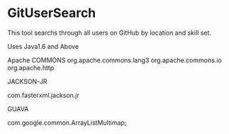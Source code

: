 # GitUserSearch
This tool searchs through all users on GitHub by location and skill set. 

Uses Java1.6 and Above

Apache COMMONS
org.apache.commons.lang3
org.apache.commons.io
org.apache.http

JACKSON-JR

com.fasterxml.jackson.jr

GUAVA

com.google.common.ArrayListMultimap;
